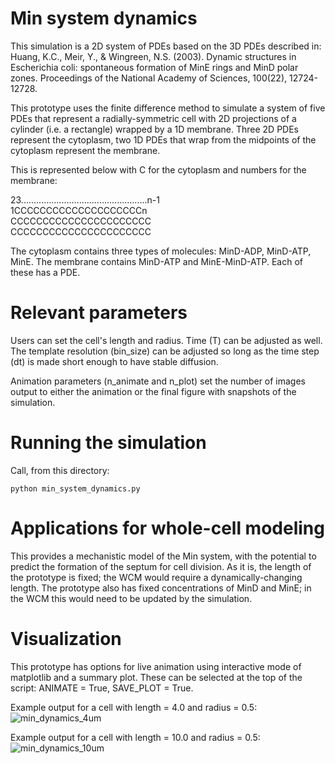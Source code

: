 # Min system dynamics

This simulation is a 2D system of PDEs based on the 3D PDEs described in:
	Huang, K.C., Meir, Y., & Wingreen, N.S. (2003).
	Dynamic structures in Escherichia coli: spontaneous formation of MinE rings and MinD polar zones.
	Proceedings of the National Academy of Sciences, 100(22), 12724-12728.

This prototype uses the finite difference method to simulate a system of five PDEs that represent a radially-symmetric cell with 2D projections of a cylinder (i.e. a rectangle) wrapped by a 1D membrane. Three 2D PDEs represent the cytoplasm, two 1D PDEs that wrap from the midpoints of the cytoplasm represent the membrane.

This is represented below with C for the cytoplasm and numbers for the membrane:

23..................................................n-1 <br />
1CCCCCCCCCCCCCCCCCCCCn <br />
CCCCCCCCCCCCCCCCCCCCCC <br />
CCCCCCCCCCCCCCCCCCCCCC <br />


The cytoplasm contains three types of molecules: MinD-ADP, MinD-ATP, MinE. The membrane contains MinD-ATP and MinE-MinD-ATP. Each of these has a PDE.

# Relevant parameters

Users can set the cell's length and radius. Time (T) can be adjusted as well. The template resolution (bin_size) can be adjusted so long as the time step (dt) is made short enough to have stable diffusion.

Animation parameters (n_animate and n_plot) set the number of images output to either the animation or the final figure with snapshots of the simulation.


# Running the simulation

Call, from this directory:

    python min_system_dynamics.py


# Applications for whole-cell modeling

This provides a mechanistic model of the Min system, with the potential to predict the formation of the septum for cell division. As it is, the length of the prototype is fixed; the WCM would require a dynamically-changing length. The prototype also has fixed concentrations of MinD and MinE; in the WCM this would need to be updated by the simulation.

# Visualization

This prototype has options for live animation using interactive mode of matplotlib and a summary plot. These can be selected at the top of the script: ANIMATE = True, SAVE_PLOT = True.

Example output for a cell with length = 4.0 and radius = 0.5:
![min_dynamics_4um](https://github.com/CovertLab/wcEcoli/blob/master/prototype/spatiality/min_system/output/min_dynamics_4um.png)


Example output for a cell with length = 10.0 and radius = 0.5:
![min_dynamics_10um](https://github.com/CovertLab/wcEcoli/blob/master/prototype/spatiality/min_system/output/min_dynamics_10um.png)